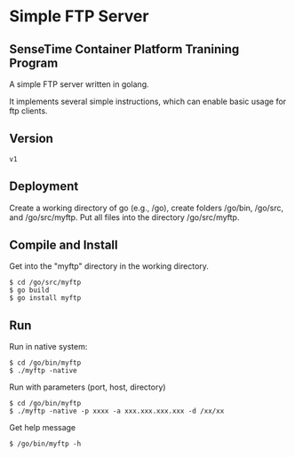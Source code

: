 # Simple FTP Server

## SenseTime Container Platform Tranining Program

A simple FTP server written in golang.

It implements several simple instructions, which can enable basic usage for ftp clients.

## Version

    v1

## Deployment

Create a working directory of go (e.g., /go), create folders /go/bin, /go/src, and /go/src/myftp.
Put all files into the directory /go/src/myftp.

## Compile and Install

Get into the "myftp" directory in the working directory.

    $ cd /go/src/myftp
    $ go build
    $ go install myftp

## Run

Run in native system:

    $ cd /go/bin/myftp
    $ ./myftp -native

Run with parameters (port, host, directory)

    $ cd /go/bin/myftp
    $ ./myftp -native -p xxxx -a xxx.xxx.xxx.xxx -d /xx/xx

Get help message

    $ /go/bin/myftp -h
